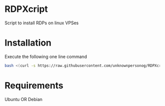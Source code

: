 # RDPXcript
Script to install RDPs on linux VPSes
# Installation
Execute the following one line command
``` bash
bash <(curl -s https://raw.githubusercontent.com/unknownpersonog/RDPXcript/v2.3/install.sh)
```
# Requirements
Ubuntu
OR
Debian
